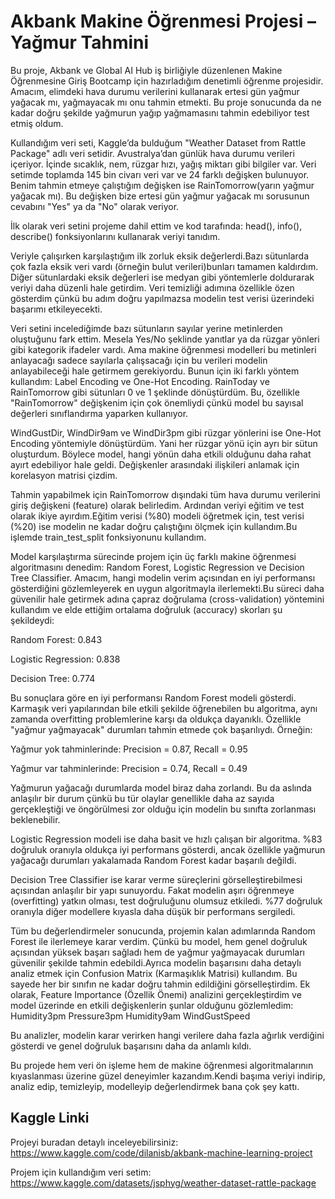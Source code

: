 # Akbank Makine Öğrenmesi Projesi – Yağmur Tahmini
Bu proje, Akbank ve Global AI Hub iş birliğiyle düzenlenen Makine Öğrenmesine Giriş Bootcamp için hazırladığım denetimli öğrenme projesidir. Amacım, elimdeki hava durumu verilerini kullanarak ertesi gün yağmur yağacak mı, yağmayacak mı onu tahmin etmekti. Bu proje sonucunda da ne kadar doğru şekilde yağmurun yağıp yağmamasını tahmin edebiliyor test etmiş oldum.

Kullandığım veri seti, Kaggle’da bulduğum "Weather Dataset from Rattle Package" adlı veri setidir. Avustralya’dan günlük hava durumu verileri içeriyor. İçinde sıcaklık, nem, rüzgar hızı, yağış miktarı gibi bilgiler var. Veri setimde toplamda 145 bin civarı veri var ve 24 farklı değişken bulunuyor. Benim tahmin etmeye çalıştığım değişken ise RainTomorrow(yarın yağmur yağacak mı). Bu değişken bize ertesi gün yağmur yağacak mı sorusunun cevabını "Yes" ya da "No" olarak veriyor.

İlk olarak veri setini projeme dahil ettim ve kod tarafında: head(), info(), describe() fonksiyonlarını kullanarak veriyi tanıdım.

Veriyle çalışırken karşılaştığım ilk zorluk eksik değerlerdi.Bazı sütunlarda çok fazla eksik veri vardı (örneğin bulut verileri)bunları tamamen kaldırdım. Diğer sütunlardaki eksik değerleri ise medyan gibi yöntemlerle doldurarak veriyi daha düzenli hale getirdim. Veri temizliği adımına özellikle özen gösterdim çünkü bu adım doğru yapılmazsa modelin test verisi üzerindeki başarımı etkileyecekti.

Veri setini incelediğimde bazı sütunların sayılar yerine metinlerden oluştuğunu fark ettim. Mesela Yes/No şeklinde yanıtlar ya da rüzgar yönleri gibi kategorik ifadeler vardı. Ama makine öğrenmesi modelleri bu metinleri anlayacağı sadece sayılarla çalışsacağı için bu verileri modelin anlayabileceği hale getirmem gerekiyordu. Bunun için iki farklı yöntem kullandım: Label Encoding ve One-Hot Encoding. RainToday ve RainTomorrow gibi sütunları 0 ve 1 şeklinde dönüştürdüm. Bu, özellikle "RainTomorrow" değişkenim için çok önemliydi çünkü model bu sayısal değerleri sınıflandırma yaparken kullanıyor.

WindGustDir, WindDir9am ve WindDir3pm gibi rüzgar yönlerini ise One-Hot Encoding yöntemiyle dönüştürdüm. Yani her rüzgar yönü için ayrı bir sütun oluşturdum. Böylece model, hangi yönün daha etkili olduğunu daha rahat ayırt edebiliyor hale geldi. Değişkenler arasındaki ilişkileri anlamak için korelasyon matrisi çizdim.

Tahmin yapabilmek için RainTomorrow dışındaki tüm hava durumu verilerini giriş değişkeni (feature) olarak belirledim. Ardından veriyi eğitim ve test olarak ikiye ayırdım.Eğitim verisi (%80) modeli öğretmek için, test verisi (%20) ise modelin ne kadar doğru çalıştığını ölçmek için kullandım.Bu işlemde train_test_split fonksiyonunu kullandım.

Model karşılaştırma sürecinde projem için üç farklı makine öğrenmesi algoritmasını denedim: Random Forest, Logistic Regression ve Decision Tree Classifier. Amacım, hangi modelin verim açısından en iyi performansı gösterdiğini gözlemleyerek en uygun algoritmayla ilerlemekti.Bu süreci daha güvenilir hale getirmek adına çapraz doğrulama (cross-validation) yöntemini kullandım ve elde ettiğim ortalama doğruluk (accuracy) skorları şu şekildeydi:

Random Forest: 0.843

Logistic Regression: 0.838

Decision Tree: 0.774

Bu sonuçlara göre en iyi performansı Random Forest modeli gösterdi. Karmaşık veri yapılarından bile etkili şekilde öğrenebilen bu algoritma, aynı zamanda overfitting problemlerine karşı da oldukça dayanıklı. Özellikle "yağmur yağmayacak" durumları tahmin etmede çok başarılıydı. Örneğin:

Yağmur yok tahminlerinde: Precision = 0.87, Recall = 0.95

Yağmur var tahminlerinde: Precision = 0.74, Recall = 0.49

Yağmurun yağacağı durumlarda model biraz daha zorlandı. Bu da aslında anlaşılır bir durum çünkü bu tür olaylar genellikle daha az sayıda gerçekleştiği ve öngörülmesi zor olduğu için modelin bu sınıfta zorlanması beklenebilir.

Logistic Regression modeli ise daha basit ve hızlı çalışan bir algoritma. %83 doğruluk oranıyla oldukça iyi performans gösterdi, ancak özellikle yağmurun yağacağı durumları yakalamada Random Forest kadar başarılı değildi.

Decision Tree Classifier ise karar verme süreçlerini görselleştirebilmesi açısından anlaşılır bir yapı sunuyordu. Fakat modelin aşırı öğrenmeye (overfitting) yatkın olması, test doğruluğunu olumsuz etkiledi. %77 doğruluk oranıyla diğer modellere kıyasla daha düşük bir performans sergiledi.

Tüm bu değerlendirmeler sonucunda, projemin kalan adımlarında Random Forest ile ilerlemeye karar verdim. Çünkü bu model, hem genel doğruluk açısından yüksek başarı sağladı hem de yağmur yağmayacak durumları güvenilir şekilde tahmin edebildi.Ayrıca modelin başarısını daha detaylı analiz etmek için Confusion Matrix (Karmaşıklık Matrisi) kullandım. Bu sayede her bir sınıfın ne kadar doğru tahmin edildiğini görselleştirdim. Ek olarak, Feature Importance (Özellik Önemi) analizini gerçekleştirdim ve model üzerinde en etkili değişkenlerin şunlar olduğunu gözlemledim:
Humidity3pm
Pressure3pm
Humidity9am
WindGustSpeed

Bu analizler, modelin karar verirken hangi verilere daha fazla ağırlık verdiğini gösterdi ve genel doğruluk başarısını daha da anlamlı kıldı.

Bu projede hem veri ön işleme hem de makine öğrenmesi algoritmalarının kıyaslanması üzerine güzel deneyimler kazandım.Kendi başıma veriyi indirip, analiz edip, temizleyip, modelleyip değerlendirmek bana çok şey kattı.

## Kaggle Linki
Projeyi buradan detaylı inceleyebilirsiniz:  https://www.kaggle.com/code/dilanisb/akbank-machine-learning-project

Projem için kullandığım veri setim:
https://www.kaggle.com/datasets/jsphyg/weather-dataset-rattle-package
